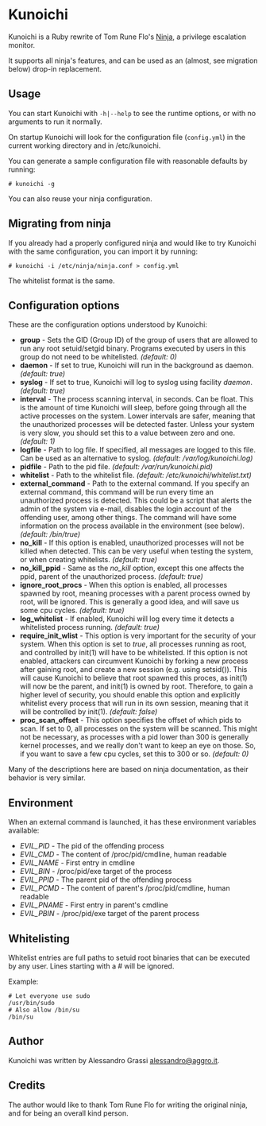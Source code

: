 # Kunoichi

Kunoichi is a Ruby rewrite of Tom Rune Flo's [Ninja](http://forkbomb.org/ninja), a privilege escalation monitor.

It supports all ninja's features, and can be used as an (almost, see migration below) drop-in replacement.

## Usage

You can start Kunoichi with `-h|--help` to see the runtime options, or with no arguments to run it normally.

On startup Kunoichi will look for the configuration file (`config.yml`) in the current working directory and in /etc/kunoichi.

You can generate a sample configuration file with reasonable defaults by running:

    # kunoichi -g

You can also reuse your ninja configuration.

## Migrating from ninja

If you already had a properly configured ninja and would like to try Kunoichi with the same configuration, you can
import it by running:

    # kunoichi -i /etc/ninja/ninja.conf > config.yml

The whitelist format is the same.

## Configuration options

These are the configuration options understood by Kunoichi:

* **group** - Sets the GID (Group ID) of the group of users that are allowed to run any root setuid/setgid
               binary. Programs executed by users in this group do not need to be whitelisted. _(default: 0)_
* **daemon** - If set to true, Kunoichi will run in the background as daemon. _(default: true)_
* **syslog** - If set to true, Kunoichi will log to syslog using facility _daemon_. _(default: true)_
* **interval** - The process scanning interval, in seconds. Can be float. This is the amount of time Kunoichi will sleep,
                  before going through all the active processes on the system. Lower intervals are safer, meaning
                  that the unauthorized processes will be detected faster. Unless your system is very slow, you should set
                  this to a value between zero and one. _(default: 1)_
* **logfile** - Path to log file. If specified, all messages are logged to this file. Can be used as an alternative to syslog.
                _(default: /var/log/kunoichi.log)_
* **pidfile** - Path to the pid file.  _(default: /var/run/kunoichi.pid)_
* **whitelist** - Path to the whitelist file. _(default: /etc/kunoichi/whitelist.txt)_
* **external_command** - Path to the external command. If you specify an external command, 
                          this command will be run every time an unauthorized process is detected.
                          This could be a script that alerts the admin of the system via e-mail, 
                          disables the login account of the offending user, among other things.
                          The command will have some information on the process available in the environment (see below).
                          _(default: /bin/true)_
* **no_kill** - If this option is enabled, unauthorized processes will not be killed when detected. This can be very
                 useful when testing the system, or when creating whitelists. _(default: true)_
* **no_kill_ppid** - Same as the *no_kill* option, except this one affects the ppid, parent of the unauthorized
                      process. _(default: true)_
* **ignore_root_procs** - When this option is enabled, all processes spawned by root, meaning processes with a parent
                           process owned by root, will be ignored. This is generally a good idea, and will save us some
                           cpu cycles. _(default: true)_
* **log_whitelist** - If enabled, Kunoichi will log every time it detects a whitelisted process running. _(default: true)_
* **require_init_wlist** - This option is very important for the security of your system. When this option is set to *true*,
                            all processes running as root, and controlled by init(1) will have to be whitelisted. If this
                            option is not enabled, attackers can circumvent Kunoichi by forking a new process after gaining
                            root, and create a new session (e.g. using setsid()). This will cause Kunoichi to believe that
                            root spawned this proces, as init(1) will now be the parent, and init(1) is owned by root.
                            Therefore, to gain a higher level of security, you should enable this option and explicitly
                            whitelist every process that will run in its own session, meaning that it will be controlled
                            by init(1). _(default: false)_
* **proc_scan_offset** - This option specifies the offset of which pids to scan. If set to 0, all processes on the system 
                          will be scanned. This might not be necessary, as processes with a pid lower than 300 is generally
                          kernel processes, and we really don't want to keep an eye on those. So, if you want to save a few
                          cpu cycles, set this to 300 or so. _(default: 0)_

Many of the descriptions here are based on ninja documentation, as their behavior is very similar.

## Environment

When an external command is launched, it has these environment variables available:

* *EVIL_PID* - The pid of the offending process
* *EVIL_CMD* - The content of /proc/pid/cmdline, human readable
* *EVIL_NAME* - First entry in cmdline
* *EVIL_BIN* - /proc/pid/exe target of the process
* *EVIL_PPID* - The parent pid of the offending process
* *EVIL_PCMD* - The content of parent's /proc/pid/cmdline, human readable
* *EVIL_PNAME* - First entry in parent's cmdline
* *EVIL_PBIN* - /proc/pid/exe target of the parent process

## Whitelisting

Whitelist entries are full paths to setuid root binaries that can be executed by any user. 
Lines starting with a # will be ignored.

Example:

    # Let everyone use sudo
    /usr/bin/sudo
    # Also allow /bin/su
    /bin/su

## Author

Kunoichi was written by Alessandro Grassi <alessandro@aggro.it>.

## Credits

The author would like to thank Tom Rune Flo for writing the original ninja, and for being an
overall kind person.

